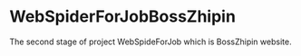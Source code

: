 # WebSpiderForJobBossZhipin
The second stage of project WebSpideForJob which is BossZhipin website.
